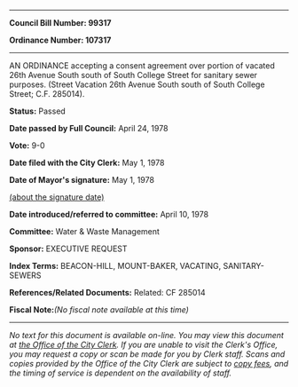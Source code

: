 

********

**Council Bill Number: 99317**
   
**Ordinance Number: 107317**
********

 AN ORDINANCE accepting a consent agreement over portion of vacated 26th Avenue South south of South College Street for sanitary sewer purposes. (Street Vacation 26th Avenue South south of South College Street; C.F. 285014).

**Status:** Passed
   
**Date passed by Full Council:** April 24, 1978
   
**Vote:** 9-0
   
**Date filed with the City Clerk:** May 1, 1978
   
**Date of Mayor's signature:** May 1, 1978
   
[(about the signature date)](/~public/approvaldate.htm)
   
   
   
**Date introduced/referred to committee:** April 10, 1978
   
**Committee:** Water & Waste Management
   
**Sponsor:** EXECUTIVE REQUEST
   
   
**Index Terms:** BEACON-HILL, MOUNT-BAKER, VACATING, SANITARY-SEWERS

**References/Related Documents:** Related: CF 285014

**Fiscal Note:**_(No fiscal note available at this time)_
********

_No text for this document is available on-line. You may view this document at [the Office of the City Clerk](http://www.seattle.gov/leg/clerk/contactUs.htm). If you are unable to visit the Clerk's Office, you may request a copy or scan be made for you by Clerk staff. Scans and copies provided by the Office of the City Clerk are subject to [copy fees](http://clerk.seattle.gov/~public/clerkfees.htm), and the timing of service is dependent on the availability of staff._

